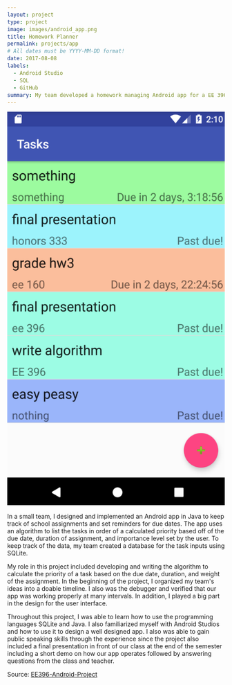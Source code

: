 ```yaml
---
layout: project
type: project
image: images/android_app.png
title: Homework Planner
permalink: projects/app
# All dates must be YYYY-MM-DD format!
date: 2017-08-08
labels:
  - Android Studio
  - SQL
  - GitHub
summary: My team developed a homework managing Android app for a EE 396 project.
---
```

<img class="ui medium right floated rounded image" src="../images/app_full.png">

In a small team, I designed and implemented an Android app in Java to keep track of school assignments and set reminders for due dates. The app uses an algorithm to list the tasks in order of a calculated priority based off of the due date, duration of assignment, and importance level set by the user. To keep track of the data, my team created a database for the task inputs using SQLite.

My role in this project included developing and writing the algorithm to calculate the priority of a task based on the due date, duration, and weight of the assignment. In the beginning of the project, I organized my team's ideas into a doable timeline. I also was the debugger and verified that our app was working properly at many intervals. In addition, I played a big part in the design for the user interface. 

Throughout this project, I was able to learn how to use the programming languages SQLite and Java. I also familiarized myself with Android Studios and how to use it to design a well designed app. I also was able to gain public speaking skills through the experience since the project also included a final presentation in front of our class at the end of the semester including a short demo on how our app operates followed by answering questions from the class and teacher. 

Source: <a href="https://github.com/EE396-Android-Project/Android-Project"><i class="large github icon "></i>EE396-Android-Project</a>

